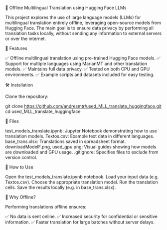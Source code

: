 🧠 Offline Multilingual Translation using Hugging Face LLMs

This project explores the use of large language models (LLMs) for multilingual translation entirely offline, leveraging open-source models from Hugging Face. The main goal is to ensure data privacy by performing all translation tasks locally, without sending any information to external servers or over the internet.

📌 Features

✅ Offline multilingual translation using pre-trained Hugging Face models.
✅ Support for multiple languages using MarianMT and other translation models.
✅ Maintains full data privacy.
✅ Tested on both CPU and GPU environments.
✅ Example scripts and datasets included for easy testing.

🛠️ Installation

Clone the repository:

git clone https://github.com/andresmtr/used_MLL_translate_huggingface.git
cd used_MLL_translate_huggingface

📁 Files

test_models_translate.ipynb: Jupyter Notebook demonstrating how to use translation models.
Textos.csv: Example text data in different languages.
base_trans.xlsx: Translations saved in spreadsheet format.
downloadModelF.png, used_gpu.png: Visual guides showing how models are downloaded and GPU usage.
.gitignore: Specifies files to exclude from version control.

🧪 How to Use

Open the test_models_translate.ipynb notebook.
Load your input data (e.g. Textos.csv).
Choose the appropriate translation model.
Run the translation cells.
Save the results locally (e.g. in base_trans.xlsx).

🔐 Why Offline?

Performing translations offline ensures:

✅ No data is sent online.
✅ Increased security for confidential or sensitive information.
✅ Faster translation for large batches without server delays.
